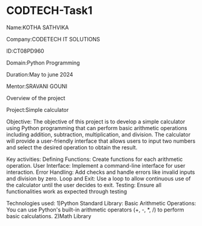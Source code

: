 # CODTECH-Task1
Name:KOTHA SATHVIKA

Company:CODETECH IT SOLUTIONS

ID:CT08PD960

Domain:Python Programming

Duration:May to june 2024

Mentor:SRAVANI GOUNI

Overview of the project

Project:Simple calculator

Objective:
The objective of this project is to develop a simple calculator using Python programming that can perform basic arithmetic operations including addition, subtraction, multiplication, and division. The calculator will provide a user-friendly interface that allows users to input two numbers and select the desired operation to obtain the result. 

Key activities:
Defining Functions: Create functions for each arithmetic operation.
User Interface: Implement a command-line interface for user interaction.
Error Handling: Add checks and handle errors like invalid inputs and division by zero.
Loop and Exit: Use a loop to allow continuous use of the calculator until the user decides to exit.
Testing: Ensure all functionalities work as expected through testing

Technologies used:
1)Python Standard Library:
Basic Arithmetic Operations: You can use Python's built-in arithmetic operators (+, -, *, /) to perform basic calculations.
2)Math Library


